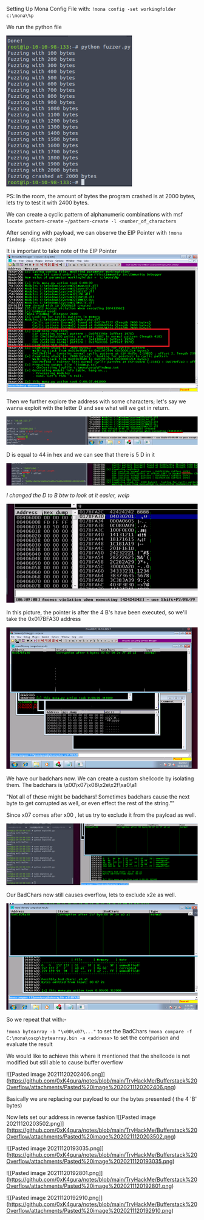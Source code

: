 Setting Up Mona Config File with: `!mona config -set workingfolder c:\mona\%p`

We run the python file

![[Pasted image 20211120183554.png]](https://github.com/0xK4gura/notes/blob/678dfb49f162e23b99d32cf4440135a266ca53e1/TryHackMe/Bufferstack%20Overflow/attachments/Pasted%20image%2020211120183554.png)

PS: In the room, the amount of bytes the program crashed is at 2000 bytes, lets try to test it with 2400 bytes.

We can create a cyclic pattern of alphanumeric combinations with msf `locate pattern-create` `~/pattern-create -l <number_of_characters`

After sending with payload, we can observe the EIP Pointer with `!mona findmsp -distance 2400`

It is important to take note of the EIP Pointer ![[Pasted image 20211120182721.png]](https://github.com/0xK4gura/notes/blob/678dfb49f162e23b99d32cf4440135a266ca53e1/TryHackMe/Bufferstack%20Overflow/attachments/Pasted%20image%2020211120182721.png) 

Then we further explore the address with some characters; let's say we wanna exploit with the letter D and see what will we get in return.

![[Pasted image 20211120190455.png]](https://github.com/0xK4gura/notes/blob/678dfb49f162e23b99d32cf4440135a266ca53e1/TryHackMe/Bufferstack%20Overflow/attachments/Pasted%20image%2020211120190455.png)

D is equal to 44 in hex and we can see that there is 5 D in it

![[Pasted image 20211120184255.png]](https://github.com/0xK4gura/notes/blob/678dfb49f162e23b99d32cf4440135a266ca53e1/TryHackMe/Bufferstack%20Overflow/attachments/Pasted%20image%2020211120184255.png)

_I changed the D to B btw to look at it easier, welp_ 

![[Pasted image 20211120190920.png]](https://github.com/0xK4gura/notes/blob/678dfb49f162e23b99d32cf4440135a266ca53e1/TryHackMe/Bufferstack%20Overflow/attachments/Pasted%20image%2020211120190920.png)


In this picture, the pointer is after the 4 B's have been executed, so we'll take the 0x017BFA30 address

![[Pasted image 20211120191242.png]](https://github.com/0xK4gura/notes/blob/main/TryHackMe/Bufferstack%20Overflow/attachments/Pasted%20image%2020211120191242.png)

We have our badchars now. We can create a custom shellcode by isolating them. The badchars is \x00\x07\x08\x2e\x2f\xa0\a1

"Not all of these might be badchars! Sometimes badchars cause the next byte to get corrupted as well, or even effect the rest of the string.""

Since x07 comes after x00 , let us try to exclude it from the payload as well.

![[Pasted image 20211120193237.png]](https://github.com/0xK4gura/notes/blob/main/TryHackMe/Bufferstack%20Overflow/attachments/Pasted%20image%2020211120193237.png)

Our BadChars now still causes overflow, lets to exclude x2e as well.

![[Pasted image 20211120193935.png]](https://github.com/0xK4gura/notes/blob/main/TryHackMe/Bufferstack%20Overflow/attachments/Pasted%20image%2020211120193935.png)

So we repeat that with:-

`!mona bytearray -b "\x00\x07\..."` to set the BadChars `!mona compare -f C:\mona\oscp\bytearray.bin -a <address>` to set the comparison and evaluate the result

We would like to achieve this where it mentioned that the shellcode is not modified but still able to cause buffer overflow 

![[Pasted image 20211120202406.png]] (https://github.com/0xK4gura/notes/blob/main/TryHackMe/Bufferstack%20Overflow/attachments/Pasted%20image%2020211120202406.png)


Basically we are replacing our payload to our the bytes presented ( the 4 'B' bytes)

Now lets set our address in reverse fashion 
![[Pasted image 20211120203502.png]] (https://github.com/0xK4gura/notes/blob/main/TryHackMe/Bufferstack%20Overflow/attachments/Pasted%20image%2020211120203502.png)

![[Pasted image 20211120193035.png]] (https://github.com/0xK4gura/notes/blob/main/TryHackMe/Bufferstack%20Overflow/attachments/Pasted%20image%2020211120193035.png)

![[Pasted image 20211120192801.png]] (https://github.com/0xK4gura/notes/blob/main/TryHackMe/Bufferstack%20Overflow/attachments/Pasted%20image%2020211120192801.png)

![[Pasted image 20211120192910.png]] (https://github.com/0xK4gura/notes/blob/main/TryHackMe/Bufferstack%20Overflow/attachments/Pasted%20image%2020211120192910.png)

